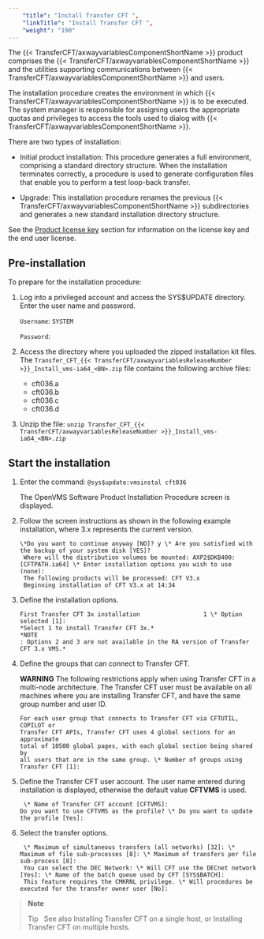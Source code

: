 ```yaml
---
    "title": "Install Transfer CFT ",
    "linkTitle": "Install Transfer CFT ",
    "weight": "190"
---
```

The {{< TransferCFT/axwayvariablesComponentShortName  >}} product comprises the {{< TransferCFT/axwayvariablesComponentShortName  >}} and the utilities supporting communications between {{< TransferCFT/axwayvariablesComponentShortName  >}} and users.

The installation procedure creates the environment in which {{< TransferCFT/axwayvariablesComponentShortName  >}} is to be executed. The system manager is responsible for assigning users the appropriate quotas and privileges to access the tools used to dialog with {{< TransferCFT/axwayvariablesComponentShortName  >}}.

There are two types of installation:

- Initial product installation: This procedure generates a full environment, comprising a standard directory structure. When the installation terminates correctly, a procedure is used to generate configuration files that enable you to perform a test loop-back transfer.

<!-- -->

- Upgrade: This installation procedure renames the previous {{< TransferCFT/axwayvariablesComponentShortName  >}} subdirectories and generates a new standard installation directory structure.

See the [Product license key](../../preinstallation#Product) section for information on the license key and the end user license.

Pre-installation
----------------

To prepare for the installation procedure:

1. Log into a privileged account and access the SYS$UPDATE directory. Enter the user name and password.

    `Username`: `SYSTEM`

    `Password`:

1. Access the directory where you uploaded the zipped installation kit files. The `Transfer_CFT_{{< TransferCFT/axwayvariablesReleaseNumber >}}_Install_vms-ia64_<BN>.zip` file contains the following archive files:
    -   cft036.a
    -   cft036.b
    -   cft036.c
    -   cft036.d
1. Unzip the file: `unzip Transfer_CFT_{{< TransferCFT/axwayvariablesReleaseNumber >}}_Install_vms-ia64_<BN>.zip`

Start the installation
----------------------

1. Enter the command: `@sys$update:vmsinstal cft036`

    The OpenVMS Software Product Installation Procedure screen is displayed.

1. Follow the screen instructions as shown in the following example installation, where 3.x represents the current version.
    ```
    \*Do you want to continue anyway [NO]? y \* Are you satisfied with the backup of your system disk [YES]?
     Where will the distribution volumes be mounted: AXP2$DKB400: [CFTPATH.ia64] \* Enter installation options you wish to use (none):
     The following products will be processed: CFT V3.x
     Beginning installation of CFT V3.x at 14:34
    ```
1. Define the installation options.
    ```
    First Transfer CFT 3x installation                  1 \* Option selected [1]:
    *Select 1 to install Transfer CFT 3x.*
    *NOTE
    : Options 2 and 3 are not available in the RA version of Transfer CFT 3.x VMS.*
    ```
1. Define the groups that can connect to Transfer CFT.  

    ****WARNING**** The following restrictions apply when using Transfer CFT in a multi-node architecture. The Transfer CFT user must be available on all machines where you are installing Transfer CFT, and have the same group number and user ID.

    ```
    For each user group that connects to Transfer CFT via CFTUTIL, COPILOT or
    Transfer CFT APIs, Transfer CFT uses 4 global sections for an approximate
    total of 10500 global pages, with each global section being shared by
    all users that are in the same group. \* Number of groups using Transfer CFT [1]:
    ```

1. Define the Transfer CFT user account. The user name entered during installation is displayed, otherwise the default value ****CFTVMS**** is used.
    ```
     \* Name of Transfer CFT account [CFTVMS]:
    Do you want to use CFTVMS as the profile? \* Do you want to update the profile [Yes]:
    ```
1. Select the transfer options.
    ```
     \* Maximum of simultaneous transfers (all networks) [32]: \* Maximum of file sub-processes [8]: \* Maximum of transfers per file sub-process [8]:
     You can select the DEC Network: \* Will CFT use the DECnet network [Yes]: \* Name of the batch queue used by CFT [SYS$BATCH]:
     This feature requires the CMKRNL privilege. \* Will procedures be executed for the transfer owner user [No]:
    ```

> **Note**
>
> Tip  
> See also Installing Transfer CFT on a single host, or Installing Transfer CFT on multiple hosts.
